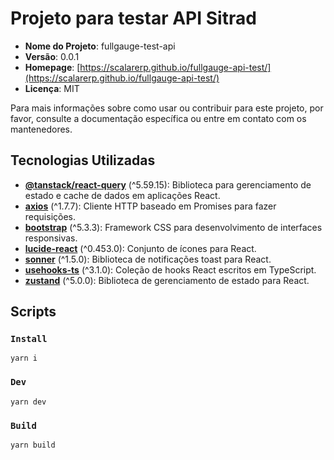 # Projeto para testar API Sitrad


- **Nome do Projeto**: fullgauge-test-api
- **Versão**: 0.0.1
- **Homepage**: [https://scalarerp.github.io/fullgauge-api-test/](https://scalarerp.github.io/fullgauge-api-test/)
- **Licença**: MIT

Para mais informações sobre como usar ou contribuir para este projeto, por favor, consulte a documentação específica ou entre em contato com os mantenedores.

## Tecnologias Utilizadas

- [**@tanstack/react-query**](https://tanstack.com/query/latest) (^5.59.15): Biblioteca para gerenciamento de estado e cache de dados em aplicações React.
- [**axios**](https://axios-http.com/) (^1.7.7): Cliente HTTP baseado em Promises para fazer requisições.
- [**bootstrap**](https://getbootstrap.com/) (^5.3.3): Framework CSS para desenvolvimento de interfaces responsivas.
- [**lucide-react**](https://lucide.dev/) (^0.453.0): Conjunto de ícones para React.
- [**sonner**](https://sonner.emilkowal.ski/) (^1.5.0): Biblioteca de notificações toast para React.
- [**usehooks-ts**](https://usehooks-ts.com/) (^3.1.0): Coleção de hooks React escritos em TypeScript.
- [**zustand**](https://github.com/pmndrs/zustand) (^5.0.0): Biblioteca de gerenciamento de estado para React.

## Scripts

### `Install`
```
yarn i
```



### `Dev`
```
yarn dev
```

### `Build`
```
yarn build
```